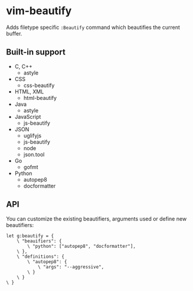# vim-beautify

Adds filetype specific `:Beautify` command which beautifies the current buffer.

## Built-in support
- C, C++
  - astyle
- CSS
  - css-beautify
- HTML, XML
  - html-beautify
- Java
  - astyle
- JavaScript
  - js-beautify
- JSON
  - uglifyjs
  - js-beautify
  - node
  - json.tool
- Go
  - gofmt
- Python
  - autopep8
  - docformatter

## API
You can customize the existing beautifiers, arguments used or define new
beautifiers:

```vim
let g:beautify = {
    \ "beauifiers": {
        \ "python": ["autopep8", "docformatter"],
    \ },
    \ "definitions": {
        \ "autopep8": {
            \ "args": "--aggressive",
        \ }
    \ }
\ }
```
